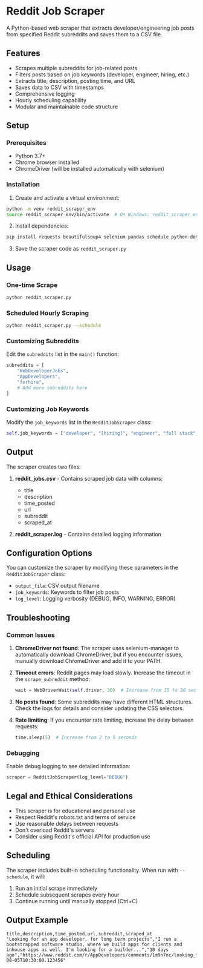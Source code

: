 # Reddit Job Scraper

A Python-based web scraper that extracts developer/engineering job posts from specified Reddit subreddits and saves them to a CSV file.

## Features

- Scrapes multiple subreddits for job-related posts
- Filters posts based on job keywords (developer, engineer, hiring, etc.)
- Extracts title, description, posting time, and URL
- Saves data to CSV with timestamps
- Comprehensive logging
- Hourly scheduling capability
- Modular and maintainable code structure

## Setup

### Prerequisites

- Python 3.7+
- Chrome browser installed
- ChromeDriver (will be installed automatically with selenium)

### Installation

1. Create and activate a virtual environment:
```bash
python -m venv reddit_scraper_env
source reddit_scraper_env/bin/activate  # On Windows: reddit_scraper_env\Scripts\activate
```

2. Install dependencies:
```bash
pip install requests beautifulsoup4 selenium pandas schedule python-dotenv lxml
```

3. Save the scraper code as `reddit_scraper.py`

## Usage

### One-time Scrape
```bash
python reddit_scraper.py
```

### Scheduled Hourly Scraping
```bash
python reddit_scraper.py --schedule
```

### Customizing Subreddits

Edit the `subreddits` list in the `main()` function:

```python
subreddits = [
    "WebDeveloperJobs",
    "AppDevelopers", 
    "forhire",
    # Add more subreddits here
]
```

### Customizing Job Keywords

Modify the `job_keywords` list in the `RedditJobScraper` class:

```python
self.job_keywords = ["developer", "[hiring]", "engineer", "full stack", "backend"]
```

## Output

The scraper creates two files:

1. **reddit_jobs.csv** - Contains scraped job data with columns:
   - title
   - description  
   - time_posted
   - url
   - subreddit
   - scraped_at

2. **reddit_scraper.log** - Contains detailed logging information

## Configuration Options

You can customize the scraper by modifying these parameters in the `RedditJobScraper` class:

- `output_file`: CSV output filename
- `job_keywords`: Keywords to filter job posts
- `log_level`: Logging verbosity (DEBUG, INFO, WARNING, ERROR)

## Troubleshooting

### Common Issues

1. **ChromeDriver not found**: The scraper uses selenium-manager to automatically download ChromeDriver, but if you encounter issues, manually download ChromeDriver and add it to your PATH.

2. **Timeout errors**: Reddit pages may load slowly. Increase the timeout in the `scrape_subreddit` method:
   ```python
   wait = WebDriverWait(self.driver, 30)  # Increase from 15 to 30 seconds
   ```

3. **No posts found**: Some subreddits may have different HTML structures. Check the logs for details and consider updating the CSS selectors.

4. **Rate limiting**: If you encounter rate limiting, increase the delay between requests:
   ```python
   time.sleep(5)  # Increase from 2 to 5 seconds
   ```

### Debugging

Enable debug logging to see detailed information:

```python
scraper = RedditJobScraper(log_level="DEBUG")
```

## Legal and Ethical Considerations

- This scraper is for educational and personal use
- Respect Reddit's robots.txt and terms of service
- Use reasonable delays between requests
- Don't overload Reddit's servers
- Consider using Reddit's official API for production use

## Scheduling

The scraper includes built-in scheduling functionality. When run with `--schedule`, it will:

1. Run an initial scrape immediately
2. Schedule subsequent scrapes every hour
3. Continue running until manually stopped (Ctrl+C)

## Output Example

```csv
title,description,time_posted,url,subreddit,scraped_at
"Looking for an app developer, for long term projects","I run a bootstrapped software studio, where we build apps for clients and inhouse apps as well. I'm looking for a builder...","10 days ago","https://www.reddit.com/r/AppDevelopers/comments/1m9n7nc/looking_for_an_app_developer_for_long_term/","r/AppDevelopers","2025-08-05T10:30:00.123456"
```